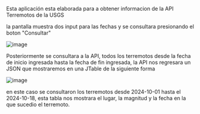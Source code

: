 Esta aplicación esta elaborada para a obtener informacion de la API Terremotos de la USGS

la pantalla muestra dos input para las fechas y se consultara presionando el boton "Consultar"

![image](https://github.com/user-attachments/assets/b62f19d7-b17a-43a3-b09e-569ceba0767d)

 Posteriormente se consultara a la API, todos los terremotos desde la fecha de inicio ingresada hasta
 la fecha de fin ingresada, la API nos regresara un JSON que mostraremos en una JTable de la siguiente forma
 
 ![image](https://github.com/user-attachments/assets/0569d0b1-7d30-4274-9502-7edbbde4ad37)

 en este caso se consultaron los terremotos desde 2024-10-01 hasta el  2024-10-18, esta tabla nos mostrara el
 lugar, la magnitud y la fecha en la que sucedio el terremoto.

